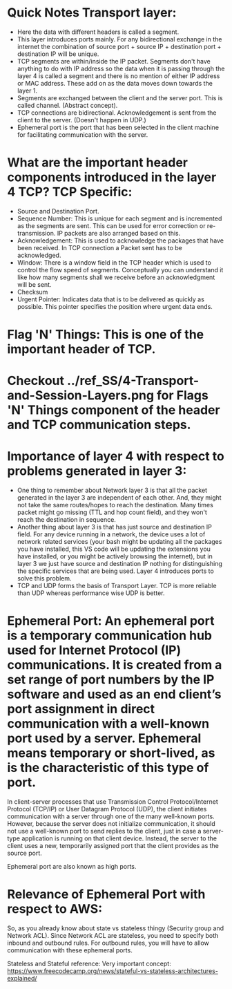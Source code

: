 # Quick Notes Transport layer:
- Here the data with different headers is called a segment.
- This layer introduces ports mainly. For any bidirectional exchange in the internet the combination of source port + source IP + destination port + destination IP will be unique.
- TCP segments are within/inside the IP packet. Segments don't have anything to do with IP address so the data when it is passing through the layer 4 is called a segment and there is no mention of either IP address or MAC address. These add on as the data moves down towards the layer 1.
- Segments are exchanged between the client and the server port. This is called channel. (Abstract concept).
- TCP connections are bidirectional. Acknowledgement is sent from the client to the server. (Doesn't happen in UDP.)
- Ephemeral port is the port that has been selected in the client machine for facilitating communication with the server.


# What are the important header components introduced in the layer 4 TCP? TCP Specific:
- Source and Destination Port.
- Sequence Number: This is unique for each segment and is incremented as the segments are sent. This can be used for error correction or re-transmission. IP packets are also arranged based on this.
- Acknowledgement: This is used to acknowledge the packages that have been received. In TCP connection a Packet sent has to be acknowledged.
- Window: There is a window field in the TCP header which is used to control the flow speed of segments. Conceptually you can understand it like how many segments shall we receive before an acknowledgment will be sent.
- Checksum 
- Urgent Pointer: Indicates data that is to be delivered as quickly as possible. This pointer specifies the position where urgent data ends. 

# Flag 'N' Things: This is one of the important header of TCP. 

# Checkout ../ref_SS/4-Transport-and-Session-Layers.png for Flags 'N' Things component of the header and TCP communication steps.

# Importance of layer 4 with respect to problems generated in layer 3:
- One thing to remember about Network layer 3 is that all the packet generated in the layer 3 are independent of each other. And, they might not take the same routes/hopes to reach the destination. Many times packet might go missing (TTL and hop count field), and they won't reach the destination in sequence.
- Another thing about layer 3 is that has just source and destination IP field. For any device running in a network, the device uses a lot of network related services (your bash might be updating all the packages you have installed, this VS code will be updating the extensions you have installed, or you might be actively browsing the internet), but in layer 3 we just have source and destination IP nothing for distinguishing the specific services that are being used. Layer 4 introduces ports to solve this problem.
- TCP and UDP forms the basis of Transport Layer. TCP is more reliable than UDP whereas performance wise UDP is better.

# Ephemeral Port: An ephemeral port is a temporary communication hub used for Internet Protocol (IP) communications. It is created from a set range of port numbers by the IP software and used as an end client’s port assignment in direct communication with a well-known port used by a server. Ephemeral means temporary or short-lived, as is the characteristic of this type of port.

In client-server processes that use Transmission Control Protocol/Internet Protocol (TCP/IP) or User Datagram Protocol (UDP), the client initiates communication with a server through one of the many well-known ports. However, because the server does not initialize communication, it should not use a well-known port to send replies to the client, just in case a server-type application is running on that client device. Instead, the server to the client uses a new, temporarily assigned port that the client provides as the source port.

Ephemeral port are also known as high ports.

# Relevance of Ephemeral Port with respect to AWS:
So, as you already know about state vs stateless thingy (Security group and Network ACL). Since Network ACL are stateless, you need to specify both inbound and outbound rules. For outbound rules, you will have to allow communication with these ephemeral ports.

Stateless and Stateful reference: Very important concept: https://www.freecodecamp.org/news/stateful-vs-stateless-architectures-explained/